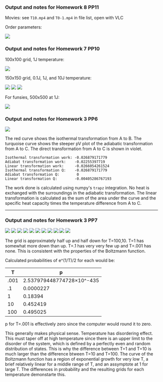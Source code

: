 ### Output and notes for Homework 8 PP11

Movies: see `T10.mp4` and `T0-1.mp4` in file list, open with VLC

Order parameters:

![](order_params.png)

### Output and notes for Homework 7 PP10

100x100 grid, 1J temperature:

![](ising_100_1.png)

150x150 grid, 0.1J, 1J, and 10J temperature:

![](ising_150_0.1.png)
![](ising_150_1.png)
![](ising_150_10.png)

For funsies, 500x500 at 1J: 

![](ising_500_1.png)

### Output and notes for Homework 3 PP6

![](pv.png)

The red curve shows the isothermal transformation from A to B. The turquoise curve shows the steeper pV plot of the adiabatic transformation from A to C. The direct transformation from A to C is shown in violet.

    Isothermal transformation work: -0.026879171779
    Adiabat transformation work:    -0.02255397719
    Linear transformation work:     -0.0266054261524
    Isothermal transformation Q:    -0.026879171779
    Adiabat transformation Q:        0
    Linear transformation Q:        -0.00405286767193

The work done is calculated using numpy's `trapz` integration. No heat is exchanged with the surroundings in the adiabatic transformation. The linear transformation is calculated as the sum of the area under the curve and the specific heat capacity times the temperature difference from A to C.

---

### Output and notes for Homework 3 PP7

![](figure_1.png)
![](figure_2.png)
![](figure_3.png)
![](figure_4.png)
![](figure_5.png)
![](figure_6.png)
![](figure_7.png)
![](figure_8.png)
![](figure_9.png)
![](figure_10.png)
![](figure_11.png)

The grid is approximately half up and half down for T=100,10. T=1 has somewhat more down than up. T=.1 has very very few up and T=.001 has none. This is consistent with the properties of the Boltzmann function.

Calculated probabilities of e^(1/T)/2 for each would be:

T    | p
-----|--------
.001 |  2.537979448774728×10^-435
.1   |  0.0000227
1    |  0.18394
10   |  0.452419
100  |  0.495025


p for T=.001 is effectively zero since the computer would round it to zero.

This generally makes physical sense. Temperature has disordering effect. This must taper off at high temperature since there is an upper limit to the disorder of the system, which is defined by a perfectly even and random distribution of states. This is why the difference between T=1 and T=10 is much larger than the difference btween T=10 and T=100. The curve of the Boltzmann function has a region of exponential growth for very low T, a brief relatively linear for a middle range of T, and an assymptote at 1 for large T. The differences in probability and the resulting grids for each temperature demonstarte this.


